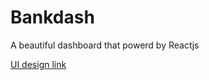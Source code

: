 # Bankdash

A beautiful dashboard that powerd by Reactjs

[UI design link](https://www.figma.com/community/file/1323695683687017923)
